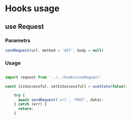 # Hooks usage

## use Request

### Parametrs

```javascript
sendRequest(url, method = 'GET', body = null)
```

### Usage

```javascript

import request from '../../hooks/useRequest'
  
const [isSuccessful, setIsSuccessful] = useState(false);

    try {
      await sendRequest(`url`, 'POST', data);
    } catch (err) {
      return;
    }

```
